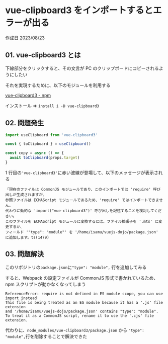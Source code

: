 # vue-clipboard3 をインポートするとエラーが出る

作成日 2023/08/23

## 01. vue-clipboard3 とは

下線部分をクリックすると、その文言が PC のクリップボードにコピーされるようにしたい

それを実現するために、以下のモジュールを利用する

[vue-clipboard3 - npm](https://www.npmjs.com/package/vue-clipboard3)

インストール => `install i -D vue-clipboard3`

## 02. 問題発生

```javascript
import useClipboard from 'vue-clipboard3'

const { toClipboard } = useClipboard()

const copy = async () => {
  await toClipboard(props.target)
}
```

1 行目の`'vue-clipboard3'`に赤い波線が登場して、以下のメッセージが表示される

```text
「現在のファイルは CommonJS モジュールであり、このインポートでは 'require' 呼び出しが生成されますが、
参照ファイルは ECMAScript モジュールであるため、'require' ではインポートできません。
代わりに動的な 'import("vue-clipboard3")' 呼び出しを記述することを検討してください。
このファイルを ECMAScript モジュールに変換するには、ファイル拡張子を '.mts' に変更するか、
フィールド '"type": "module"' を '/home/isamu/vuejs-dojo/package.json' に追加します。ts(1479)
```

## 03. 問題解決

このリポジトリの`package.json`に`"type": "module",` 行を追加してみる

すると、Webpack の設定ファイルが CommonJS 形式で書かれているため、npm スクリプトが動かなくなってしまう

```text
ReferenceError: require is not defined in ES module scope, you can use import instead
This file is being treated as an ES module because it has a '.js' file extension
and '/home/isamu/vuejs-dojo/package.json' contains "type": "module".
To treat it as a CommonJS script, rename it to use the '.cjs' file extension.
```

代わりに、`node_modules/vue-clipboard3/package.json` から `"type": "module",`行を削除することで解決できた
